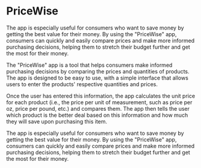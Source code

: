 # PriceWise
The app is especially useful for consumers who want to save money by getting the best value for their money. By using the "PriceWise" app, consumers can quickly and easily compare prices and make more informed purchasing decisions, helping them to stretch their budget further and get the most for their money.


The "PriceWise" app is a tool that helps consumers make informed purchasing decisions by comparing the prices and quantities of products. The app is designed to be easy to use, with a simple interface that allows users to enter the products' respective quantities and prices.

Once the user has entered this information, the app calculates the unit price for each product (i.e., the price per unit of measurement, such as price per oz, price per pound, etc.) and compares them. The app then tells the user which product is the better deal based on this information and how much they will save upon purchasing this item.

The app is especially useful for consumers who want to save money by getting the best value for their money. By using the "PriceWise" app, consumers can quickly and easily compare prices and make more informed purchasing decisions, helping them to stretch their budget further and get the most for their money.
